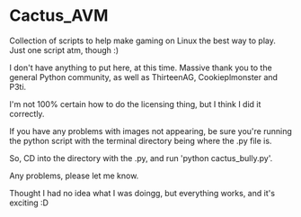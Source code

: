 # Cactus_AVM
Collection of scripts to help make gaming on Linux the best way to play. Just one script atm, though :)

I don't have anything to put here, at this time. Massive thank you to the general Python community, as well as ThirteenAG, Cookieplmonster and P3ti.

I'm not 100% certain how to do the licensing thing, but I think I did it correctly.

If you have any problems with images not appearing, be sure you're running the python script with the terminal directory being where the .py file is.

So, CD into the directory with the .py, and run 'python cactus_bully.py'.

Any problems, please let me know.

Thought I had no idea what I was doingg, but everything works, and it's exciting :D
